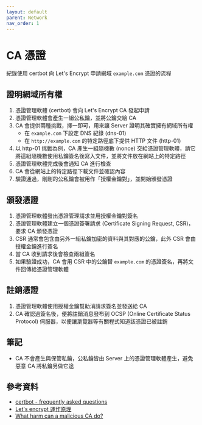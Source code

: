 ```yaml
---
layout: default
parent: Network
nav_order: 1
---
```


# CA 憑證

紀錄使用 certbot 向 Let's Encrypt 申請網域 `example.com` 憑證的流程

## 證明網域所有權

1. 憑證管理軟體 (certbot) 會向 Let's Encrypt CA 發起申請
2. 憑證管理軟體會產生一組公私鑰，並將公鑰交給 CA
3. CA 會提供兩種挑戰，擇一即可，用來讓 Server 證明其確實擁有網域所有權
   - 在 `example.com` 下設定 DNS 紀錄 (dns-01)
   - 在 `http://example.com` 的特定路徑底下提供 HTTP 文件 (http-01)
4. 以 http-01 挑戰為例，CA 產生一組隨機數 (nonce) 交給憑證管理軟體，請它將這組隨機數使用私鑰簽名後寫入文件，並將文件放在網站上的特定路徑
5. 憑證管理軟體完成後會通知 CA 進行檢查
6. CA 會從網站上的特定路徑下載文件並確認內容
7. 驗證通過，剛剛的公私鑰會被用作「授權金鑰對」，並開始頒發憑證

## 頒發憑證

1. 憑證管理軟體發出憑證管理請求並用授權金鑰對簽名
2. 憑證管理軟體建立一個憑證簽署請求 (Certificate Signing Request, CSR)，要求 CA 頒發憑證
3. CSR 通常會包含由另外一組私鑰加密的資料與其對應的公鑰，此外 CSR 會由授權金鑰進行簽名
4. 當 CA 收到請求後會檢查兩組簽名
5. 如果驗證成功，CA 會用 CSR 中的公鑰替 `example.com` 的憑證簽名，再將文件回傳給憑證管理軟體

## 註銷憑證

1. 憑證管理軟體使用授權金鑰幫助消請求簽名並發送給 CA
2. CA 確認過簽名後，便將註銷消息發布到 OCSP (Online Certificate Status Protocol) 伺服器，以便讓瀏覽器等有關程式知道該憑證已被註銷

## 筆記

- CA 不會產生與保管私鑰，公私鑰皆由 Server 上的憑證管理軟體產生，避免惡意 CA 將私鑰另做它途

## 參考資料

- [certbot - frequently asked questions](https://certbot.eff.org/faq)
- [Let's encrypt 運作原理](https://letsencrypt.org/zh-tw/how-it-works/)
- [What harm can a malicious CA do?](https://security.stackexchange.com/questions/61730/what-harm-can-a-malicious-ca-do)
